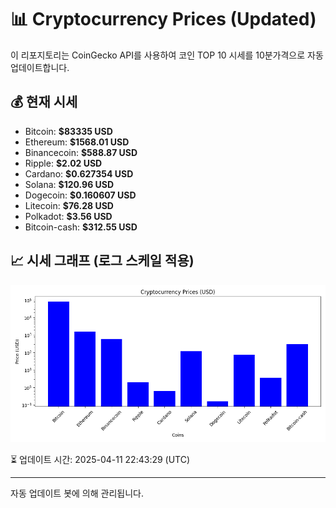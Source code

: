 
# 📊 Cryptocurrency Prices (Updated)

이 리포지토리는 CoinGecko API를 사용하여 코인 TOP 10 시세를 10분가격으로 자동 업데이트합니다.

## 💰 현재 시세
- Bitcoin: **$83335 USD**
- Ethereum: **$1568.01 USD**
- Binancecoin: **$588.87 USD**
- Ripple: **$2.02 USD**
- Cardano: **$0.627354 USD**
- Solana: **$120.96 USD**
- Dogecoin: **$0.160607 USD**
- Litecoin: **$76.28 USD**
- Polkadot: **$3.56 USD**
- Bitcoin-cash: **$312.55 USD**

## 📈 시세 그래프 (로그 스케일 적용)
![Crypto Prices](crypto_prices.png)

⏳ 업데이트 시간: 2025-04-11 22:43:29 (UTC)

---
자동 업데이트 봇에 의해 관리됩니다.
